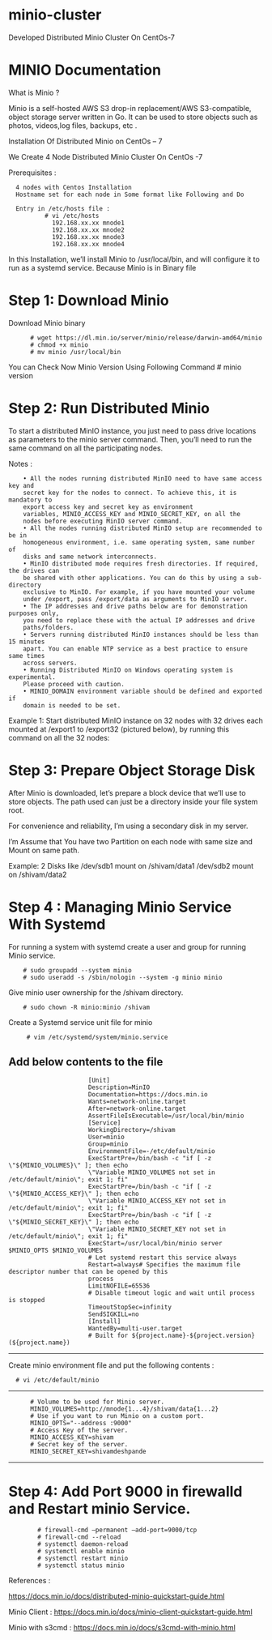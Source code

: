 # minio-cluster
Developed Distributed Minio Cluster On CentOs-7

# MINIO Documentation

What is Minio ?

Minio is a self-hosted AWS S3 drop-in replacement/AWS S3-compatible, object storage server written in Go. It can be used to store objects such as photos, videos,log files, backups, etc .

Installation Of Distributed Minio on CentOs – 7

We Create 4 Node Distributed Minio Cluster On CentOs -7

Prerequisites :
      
      4 nodes with Centos Installation
      Hostname set for each node in Some format like Following and Do

      Entry in /etc/hosts file :
              # vi /etc/hosts
                192.168.xx.xx mnode1
                192.168.xx.xx mnode2
                192.168.xx.xx mnode3
                192.168.xx.xx mnode4
                
In this Installation, we’ll install Minio to /usr/local/bin, and will configure it to run
as a systemd service. Because Minio is in Binary file

# Step 1: Download Minio

Download Minio binary

          # wget https://dl.min.io/server/minio/release/darwin-amd64/minio
          # chmod +x minio
          # mv minio /usr/local/bin

You can Check Now Minio Version Using Following Command
          # minio version
          
 # Step 2: Run Distributed Minio

To start a distributed MinIO instance, you just need to pass drive locations as parameters to the minio server command. Then, you’ll need to run the same command on all the participating nodes.

Notes :

        • All the nodes running distributed MinIO need to have same access key and
        secret key for the nodes to connect. To achieve this, it is mandatory to
        export access key and secret key as environment
        variables, MINIO_ACCESS_KEY and MINIO_SECRET_KEY, on all the
        nodes before executing MinIO server command.
        • All the nodes running distributed MinIO setup are recommended to be in
        homogeneous environment, i.e. same operating system, same number of
        disks and same network interconnects.
        • MinIO distributed mode requires fresh directories. If required, the drives can
        be shared with other applications. You can do this by using a sub-directory
        exclusive to MinIO. For example, if you have mounted your volume
        under /export, pass /export/data as arguments to MinIO server.
        • The IP addresses and drive paths below are for demonstration purposes only,
        you need to replace these with the actual IP addresses and drive
        paths/folders.
        • Servers running distributed MinIO instances should be less than 15 minutes
        apart. You can enable NTP service as a best practice to ensure same times
        across servers.
        • Running Distributed MinIO on Windows operating system is experimental.
        Please proceed with caution.
        • MINIO_DOMAIN environment variable should be defined and exported if
        domain is needed to be set.
        
    
Example 1: Start distributed MinIO instance on 32 nodes with 32 drives each
mounted at /export1 to /export32 (pictured below), by running this command on all
the 32 nodes:



# Step 3: Prepare Object Storage Disk

After Minio is downloaded, let’s prepare a block device that we’ll use to store
objects. The path used can just be a directory inside your file system root.

For convenience and reliability, I’m using a secondary disk in my server.

I’m Assume that You have two Partition on each node with same size and Mount
on same path.

Example: 2 Disks like /dev/sdb1 mount on /shivam/data1  /dev/sdb2 mount on /shivam/data2


# Step 4 : Managing Minio Service With Systemd

For running a system with systemd create a user and group for running Minio service.

        # sudo groupadd --system minio
        # sudo useradd -s /sbin/nologin --system -g minio minio

Give minio user ownership for the /shivam directory.

        # sudo chown -R minio:minio /shivam

Create a Systemd service unit file for minio

         # vim /etc/systemd/system/minio.service
Add below contents to the file
----------------------------------------------------------------------------------------------------
                          [Unit]
                          Description=MinIO
                          Documentation=https://docs.min.io
                          Wants=network-online.target
                          After=network-online.target
                          AssertFileIsExecutable=/usr/local/bin/minio
                          [Service]
                          WorkingDirectory=/shivam
                          User=minio
                          Group=minio
                          EnvironmentFile=-/etc/default/minio
                          ExecStartPre=/bin/bash -c "if [ -z \"${MINIO_VOLUMES}\" ]; then echo
                          \"Variable MINIO_VOLUMES not set in /etc/default/minio\"; exit 1; fi"
                          ExecStartPre=/bin/bash -c "if [ -z \"${MINIO_ACCESS_KEY}\" ]; then echo
                          \"Variable MINIO_ACCESS_KEY not set in /etc/default/minio\"; exit 1; fi"
                          ExecStartPre=/bin/bash -c "if [ -z \"${MINIO_SECRET_KEY}\" ]; then echo
                          \"Variable MINIO_SECRET_KEY not set in /etc/default/minio\"; exit 1; fi"
                          ExecStart=/usr/local/bin/minio server $MINIO_OPTS $MINIO_VOLUMES
                          # Let systemd restart this service always
                          Restart=always# Specifies the maximum file descriptor number that can be opened by this
                          process
                          LimitNOFILE=65536
                          # Disable timeout logic and wait until process is stopped
                          TimeoutStopSec=infinity
                          SendSIGKILL=no
                          [Install]
                          WantedBy=multi-user.target
                          # Built for ${project.name}-${project.version} (${project.name})
--------------------------------------------------------------------------------------------------


Create minio environment file and put the following contents :

      # vi /etc/default/minio

--------------------------------------------------------------------------------------------------

          # Volume to be used for Minio server.
          MINIO_VOLUMES=http://mnode{1...4}/shivam/data{1...2}
          # Use if you want to run Minio on a custom port.
          MINIO_OPTS="--address :9000"
          # Access Key of the server.
          MINIO_ACCESS_KEY=shivam
          # Secret key of the server.
          MINIO_SECRET_KEY=shivamdeshpande
----------------------------------------------------------------------------------------------------


# Step 4: Add Port 9000 in firewalld and Restart minio Service.
            # firewall-cmd –permanent –add-port=9000/tcp
            # firewall-cmd --reload
            # systemctl daemon-reload
            # systemctl enable minio
            # systemctl restart minio
            # systemctl status minio

References :

https://docs.min.io/docs/distributed-minio-quickstart-guide.html

Minio Client :    https://docs.min.io/docs/minio-client-quickstart-guide.html

Minio with s3cmd :  https://docs.min.io/docs/s3cmd-with-minio.html
